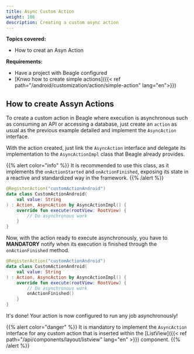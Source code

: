 ```yaml
---
title: Async Custom Action
weight: 106
description: Creating a custom async action
---
```


**Topics covered:**
 - How to creat an Asyn Action

**Requirements:**
 - Have a project with Beagle configured
 - [Knwo how to create simple actions]({{< ref path="/android/customization/action/simple-action" lang="en">}})

 ## How to create Assyn Actions

To create a custom action in Beagle where execution is asynchronous such as consuming an API or accessing a database, just create an `action` as usual as the previous example detailed and implement the `AsyncAction` interface.

With the action created, just link the `AsyncAction` interface and delegate its implementation to the `AsyncActionImpl` class that Beagle already provides.

{{% alert color="info" %}}
It is recommended to use this class, as it implements the `onActionStarted` and `onActionFinished`, exposing its state in a reactive and standardized way in the framework.
{{% /alert %}}

```kotlin
@RegisterAction("customActionAndroid")
data class CustomActionAndroid(
    val value: String
) : Action, AsyncAction by AsyncActionImpl() {
    override fun execute(rootView: RootView) {
        // Do asynchronous work
    }
}
```

Now, with the action ready to execute asynchronously, you have to **MANDATORY** notify when its execution is finished through the `onActionFinished` method.

```kotlin
@RegisterAction("customActionAndroid")
data class CustomActionAndroid(
    val value: String
) : Action, AsyncAction by AsyncActionImpl() {
    override fun execute(rootView: RootView) {
        // Do asynchronous work
        onActionFinished()
    }
}
```

It's done! Your action is now configured to run any job asynchronously!

{{% alert color="danger" %}}
It is mandatory to implement the `AsyncAction` interface for any custom action that is inserted within the [ListView]({{< ref path="/api/components/layout/listview" lang="en" >}}) component.
{{% /alert %}}